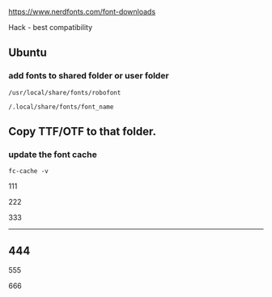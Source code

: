 https://www.nerdfonts.com/font-downloads

Hack - best compatibility

Ubuntu
---
### add fonts to shared folder or user folder ###
```
/usr/local/share/fonts/robofont

/.local/share/fonts/font_name
```
Copy TTF/OTF to that folder.
---
### update the font cache ###
```
fc-cache -v
```

111

222

333

---
444
---
555

666
